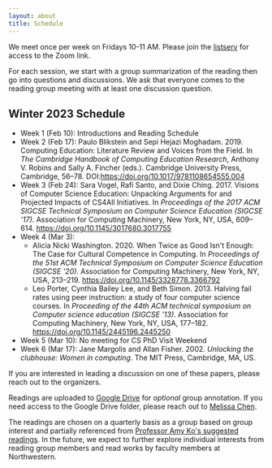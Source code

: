 ```yaml
---
layout: about
title: Schedule
---
```


We meet once per week on Fridays 10-11 AM. Please join the [listserv](https://listserv.it.northwestern.edu/cgi-bin/wa.exe?SUBED1=CS-ED-READING-GROUP) for access to the Zoom link.

For each session, we start with a group summarization of the reading then go into questions and discussions. We ask that everyone comes to the reading group meeting with at least one discussion question.

## Winter 2023 Schedule

* Week 1 (Feb 10): Introductions and Reading Schedule
* Week 2 (Feb 17): Paulo Blikstein and Sepi Hejazi Moghadam. 2019. Computing Education: Literature Review and Voices from the Field. In _The Cambridge Handbook of Computing Education Research_, Anthony V. Robins and Sally A. Fincher (eds.). Cambridge University Press, Cambridge, 56–78. DOI:<https://doi.org/10.1017/9781108654555.004>
* Week 3 (Feb 24): Sara Vogel, Rafi Santo, and Dixie Ching. 2017. Visions of Computer Science Education: Unpacking Arguments for and Projected Impacts of CS4All Initiatives. In _Proceedings of the 2017 ACM SIGCSE Technical Symposium on Computer Science Education (SIGCSE '17)_. Association for Computing Machinery, New York, NY, USA, 609–614. <https://doi.org/10.1145/3017680.3017755>
* Week 4 (Mar 3): 
    * Alicia Nicki Washington. 2020. When Twice as Good Isn't Enough: The Case for Cultural Competence in Computing. In _Proceedings of the 51st ACM Technical Symposium on Computer Science Education (SIGCSE '20)_. Association for Computing Machinery, New York, NY, USA, 213–219. <https://doi.org/10.1145/3328778.3366792>
    * Leo Porter, Cynthia Bailey Lee, and Beth Simon. 2013. Halving fail rates using peer instruction: a study of four computer science courses. In _Proceeding of the 44th ACM technical symposium on Computer science education (SIGCSE '13)_. Association for Computing Machinery, New York, NY, USA, 177–182. <https://doi.org/10.1145/2445196.2445250>
* Week 5 (Mar 10): No meeting for CS PhD Visit Weekend
* Week 6 (Mar 17): Jane Margolis and Allan Fisher. 2002. _Unlocking the clubhouse:  Women in computing_. The MIT Press, Cambridge, MA, US.

If you are interested in leading a discussion on one of these papers, please reach out to the organizers.

Readings are uploaded to [Google Drive](https://drive.google.com/drive/folders/1SzxuHyuQLmpPPN0zQp42YKq38Y4wD_Ce?usp=share_link) for _optional_ group annotation. If you need access to the Google Drive folder, please reach out to [Melissa Chen](mailto:melissac@u.northwestern.edu).

The readings are chosen on a quarterly basis as a group based on group interest and partially referenced from [Professor Amy Ko's suggested readings](https://faculty.washington.edu/ajko/cer/#being-impactful). In the future, we expect to further explore individual interests from reading group members and read works by faculty members at Northwestern.
